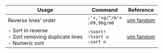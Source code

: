 | Usage | Command | Reference |
|---|---|---|
| Reverse lines' order | `:'<,'>g/^/m'<` <br> `:69,96g/m0` | [vim fandom](https://vim.fandom.com/wiki/Reverse_order_of_lines) |
| - Sort in reverse <br> - Sort removing duplicate lines <br> - Numeric sort | `:%sort!` <br> `:%sort u` <br> `:sort n` | [vim fandom](https://vim.fandom.com/wiki/Sort_lines) |
